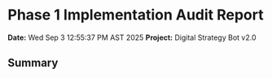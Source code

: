 # Phase 1 Implementation Audit Report
**Date:** Wed Sep  3 12:55:37 PM AST 2025
**Project:** Digital Strategy Bot v2.0

## Summary
